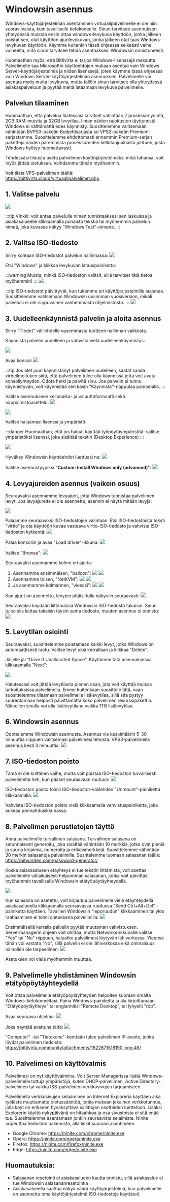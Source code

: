 # Windowsin asennus

Windows-käyttöjärjestelmän asentaminen virtuaalipalvelimelle ei ole niin suoraviivaista, kuin tavalliselle tietokoneelle. Sinun tarvitsee asennuksen yhteydessä muistaa ensin ottaa windows-levykuva käyttöön, jonka jälkeen poistat sen, otat käyttöön ajurilevykuvan, jonka jälkeen otat taas Windows-levykuvan käyttöön. Käymme kuitenkin tässä ohjeessa selkeästi vaihe vaiheelta, mitä sinun tarvitsee tehdä asentaaksesi Windowsin onnistuneesti.

Huomaathan myös, että Bittivirta ei tarjoa Windows-lisenssejä maksutta. Palvelimelle saa Microsoftin käyttöehtojen mukaan asentaa vain Windows Server-käyttöjärjestelmiä ja niiden lisenssejä, joten käymme tässä ohjeessa vain Windows Server-käyttöjärjestelmän asennuksen. Palvelimelle voi asentaa myös muita levykuvia, mutta tällöin sinun tarvitsee olla yhteydessä asiakaspalveluun ja pyytää meitä lataamaan levykuva palvelimelle.

## Palvelun tilaaminen​

Huomaathan, että palvelua tilatessasi tarvitset vähintään 2 prosessoriydintä, 2GB RAM-muistia ja 32GB levytilaa. Ilman näiden rajoitusten täyttymistä Windows ei välttämättä edes käynnisty. Suosittelemme valitsemaan vähintään BVPS3-paketin Budjettisarjasta tai VPS2-paketin Premium-sarjastamme. Suosittelemme ehdottomasti ennemmin Premium-sarjan paketteja näiden paremmista prosessoreiden kellotaajuuksista johtuen, josta Windows hyötyy huomattavasti.

Tehdessäsi tilausta aseta palvelimen käyttöjärjestelmäksi mikä tahansa, voit myös jättää oletuksen. Vaihdamme tämän myöhemmin.

Voit tilata VPS-palvelimen täältä: https://bittivirta.cloud/virtuaalipalvelimet.php

## 1. Valitse palvelu​

![](https://cdn.bittivirta.fi/docimg/crisp/image_1dhfomj.png)

:::tip Vinkki: voit antaa palvelulle nimen tunnistaaksesi sen laskuissa ja asiakasalueelle klikkaamalla punaista tekstiä tai myöhemmin palvelun nimeä, joka kuvassa näkyy "Windows Test"-nimenä.
:::

## 2. Valitse ISO-tiedosto​

Siirry kohtaan ISO-tiedostot palvelun hallinnassa:
![](https://cdn.bittivirta.fi/docimg/crisp/image_6fdhb6.png)

Etsi "Windows" ja klikkaa levykuvan latauspainiketta:

:::warning Muista, minkä ISO-tiedoston valitsit, sillä tarvitset tätä tietoa myöhemmin!
:::
![](https://cdn.bittivirta.fi/docimg/crisp/image_1plmzko.png)

:::tip ISO-tiedostot päivittyvät, kun tukemme eri käyttöjärjestelmille laajenee. Suosittelemme valitsemaan Windowsin uusimman vuosiversion, mikäli palvelusi ei ole riippuvainen vanhemmasta ohjelmistosta.
:::
![](https://cdn.bittivirta.fi/docimg/crisp/image_mkq0c6.png)

## 3. Uudelleenkäynnistä palvelin ja aloita asennus​

Siirry "Tiedot" välilehdelle vasemmasta tuotteen hallinnan valikosta.

Käynnistä palvelin uudelleen ja vahvista vielä uudelleenkäynnistys:

![](https://cdn.bittivirta.fi/docimg/crisp/image_149f91x.png)

Avaa konsoli
![](https://cdn.bittivirta.fi/docimg/crisp/image_2j3tq6.png)

:::tip Jos olet juuri käynnistänyt palvelimen uudelleen, saatat saada virheilmoituken siitä, että palvelimen tulee olla käynnissä jotta voit avata konsoliyhteyden. Odota hetki ja päivitä sivu. Jos palvelin ei tunnu käynnistyvän, voit käynnistää sen käsin "Käynnistä"-nappulaa painamalla.
:::

Valitse asennukseen kellonaika- ja valuuttaformaatti sekä näppäimistöasettelu:
![](https://cdn.bittivirta.fi/docimg/crisp/image_6c1ick.png)

![](https://cdn.bittivirta.fi/docimg/crisp/image_fax0mh.png)

Valitse haluamasi lisenssi ja ympäristö:

:::danger Huomaathan, että jos haluat käyttää työpöytäympäristöä: valitse ympäristöksi lisenssi, joka sisältää tekstin (Desktop Experience)
:::

![](https://cdn.bittivirta.fi/docimg/crisp/image_1fu80kf.png)

Hyväksy Windowsin käyttöehdot luettuasi ne:
![](https://cdn.bittivirta.fi/docimg/crisp/image_lwebkp.png)

Valitse asennustyypiksi "**Custom: Install Windows only (advanced)**":
![](https://cdn.bittivirta.fi/docimg/crisp/image_jjy9rr.png)

## 4. Levyajureiden asennus (vaikein osuus)​

Seuraavaksi asennamme levyajurit, jotta Windows tunnistaa palvelimen levyt. Jos levyajureita ei ole asennettu, asennin ei näytä mitään levyjä:

![](https://cdn.bittivirta.fi/docimg/crisp/image_59q7yo.png)

Palaamme seuraavaksi ISO-tiedostojen valintaan. Etsi ISO-tiedostoista teksti "virtio" ja ota käyttöön kuvaa vastaava virtio-ISO-tiedosto ja vahvista ISO-tiedoston kytkentä:
![](https://cdn.bittivirta.fi/docimg/crisp/image_3fk9sl.png)

Palaa konsoliin ja avaa "Load driver"-ikkuna:
![](https://cdn.bittivirta.fi/docimg/crisp/image_1lywljc.png)

Valitse "Browse":
![](https://cdn.bittivirta.fi/docimg/crisp/image_scp049.png)

Seuraavaksi asennamme kolme eri ajuria:

1. Asennamme ensimmäisen, "balloon":
    ![](https://cdn.bittivirta.fi/docimg/crisp/image_106398p.png)
    ![](https://cdn.bittivirta.fi/docimg/crisp/image_1f5poob.png)
2. Asennamme toisen, "NetKVM":
    ![](https://cdn.bittivirta.fi/docimg/crisp/image_zximxh.png)
    ![](https://cdn.bittivirta.fi/docimg/crisp/image_19cxa9j.png)
3. Ja asennamme kolmannen, "vioscsi":
    ![](https://cdn.bittivirta.fi/docimg/crisp/image_4mc8ed.png)
    ![](https://cdn.bittivirta.fi/docimg/crisp/image_16eyuq7.png)

Kun ajurit on asennettu, levyjen pitäisi tulla näkyviin seuraavasti:
![](https://cdn.bittivirta.fi/docimg/crisp/image_s83lib.png)

Seuraavaksi käydään liittämässä Windowsin ISO-tiedosto takaisin. Sinun tulee siis laittaa takaisin täysin sama tiedosto, muuten asennus ei onnistu:
![](https://cdn.bittivirta.fi/docimg/crisp/image_1n9bhyr.png)

## 5. Levytilan osiointi​

Seuraavaksi, suosittelemme poistamaan kaikki levyt, jotka Windows on automaattisesti luotu. Valitse levyt yksi kerrallaan ja klikkaa "Delete".

Jäljelle jäi "Drive 0 Unallocated Space". Käytämme tätä asennuksessa klikkaamalla "Next":

![](https://cdn.bittivirta.fi/docimg/crisp/image_854zyf.png)

Halutessasi voit jättää levytilasta pienen osan, jota voit käyttää muissa tarkoituksissa palvelimella. Emme kuitenkaan suosittele tätä, vaan suosittelemme tilaamaan palvelimelle lisälevytilaa, sillä sitä pystyy suurentamaan helposti päivittämättä koko palvelimen resurssipakettia. Näinollen sinulla voi olla lisälevytilana vaikka 1TB lisälevytilaa.

## 6. Windowsin asennus​

Odottelemme Windowsin asennusta. Asennus vie keskimäärin 5-30 minuuttia riippuen valitsemasi palvelimesi tehosta. VPS3-palvelimella asennus kesti 3 minuuttia.
![](https://cdn.bittivirta.fi/docimg/crisp/image_uqj9oa.png)

## 7. ISO-tiedoston poisto​

Tämä ei ole kriittinen vaihe, mutta voit poistaa ISO-tiedoston turvallisesti palvelimelta heti, kun pääset seuraavaan ruutuun:
![](https://cdn.bittivirta.fi/docimg/crisp/image_1ugzkau.png)

ISO-tiedoston poisto toimii ISO-tiedostot-välilehden "Unmount"-painiketta klikkaamalla:
![](https://cdn.bittivirta.fi/docimg/crisp/image_p0ek43.png)

Vahvista ISO-tiedoston poisto vielä klikkaamalla vahvistuspainiketta, joka aukeaa ponnahdusikkunassa.

## 8. Palvelimen perustietojen täyttö​

Anna palvelimelle turvallinen salasana. Turvallinen salasana on satunnaisesti generoitu, joka sisältää vähintään 10 merkkiä, jotka ovat pieniä ja suuria kirjaimia, numeroita ja erikoismerkkejä. Suosittelemme vähintään 30 merkin salasanoja palvelimille. Susittelemme luomaan salasanan täällä: https://bitwarden.com/password-generator/

Koska asiakasalueen etäyhteys ei tue tekstin liittämistä, voit asettaa palvelimelle väliaikaisesti helpomman salasanan, jonka voit päivittää myöhemmin tavallisella Windowsin etätyöpöytäyhteydellä.

![](https://cdn.bittivirta.fi/docimg/crisp/image_117o7cz.png)

Kun salasana on asetettu, voit kirjautua palvelimelle vielä etäyhteydellä asiakasalueella klikkaamalla seuraavassa ruudussa "Send Ctrl+Alt+Del" -painiketta käyttäen. Tavallien Windowsin "leporuudun" klikkaaminen tai ylös raahaaminen ei toimi oletuksena palvelimilla:
![](https://cdn.bittivirta.fi/docimg/crisp/image_ddif5w.png)

Ensimmäisellä kerralla palvelin pyytää muutaman vahvistuksen. Servermanagerin ohjeen voit ohittaa, mutta Networks-ikkunalle valitse "Yes" tai "No" riippuen, haluatko palvelimesi löytyvän lähiverkossa. Yleensä tähän voi vastata "No", sillä palvelin ei ole lähiverkossa eikä ominaisuus näinollen ole tarpeellinen:
![](https://cdn.bittivirta.fi/docimg/crisp/image_1hifz3t.png)

Asetuksen voi vielä myöhemmin muuttaa.

## 9. Palvelimelle yhdistäminen Windowsin etätyöpöytäyhteydellä​

Voit ottaa palvelimelle etätyöpöytäyhteyden helpoiten suoraan omalta Windows-tietokoneeltasi. Paina Windows-painiketta ja ala kirjoittamaan "Etätyöpöytäyhteys" tai englanniksi "Remote Desktop", tai lyhyelti "rdp".

Avaa seuraava ohjelma:
![](https://cdn.bittivirta.fi/docimg/crisp/image_1qgmqvm.png)

Joka näyttää avattuna tältä:
![](https://cdn.bittivirta.fi/docimg/crisp/image_1rdnvw8.png)

"Computer" -tai "Tietokone"-kenttään tulee palvelimen IP-osoite, jonka löydät palvelimen tiedoista:
https://bittivirta.community/attachments/1622671518190-png.45/

## 10. Palvelimesi on käyttövalmis​

Palvelimesi on nyt käyttövalmiina. Voit Server Managerissa lisätä Windows-palvelimelle tuttuja ympäristöjä, kuten DHCP-palvelimen, Active Directory-palvelimen tai vaikka ISS-palvelimen verkkosivujen tarjoamiseen.

Palvelimella verkkosivujen selaaminen on Internet Exploreria käyttäen aika työlästä muuttamatta oletussääntöä, jonka mukaan jokainen verkkotunnus, jolla käyt on erikseen hyväksyttävä sallittujen osotteiden luetteloon. Lisäksi Explorerin käyttö nykypäivänä on hitaahkoa ja osa sivustoista ei sitä enää tue. Suosittelemme asentamaan jonkin seuraavista selaimista. Ninite nopeuttaa tiedoston hakemista, alla linkit suoraan asentimeen:
* Google Chrome: https://ninite.com/chrome/ninite.exe
* Opera: https://ninite.com/opera/ninite.exe
* Firefox: https://ninite.com/firefox/ninite.exe
* Edge: https://ninite.com/edge/ninite.exe

## Huomautuksia:​
* Salasanan resetointi ei asiakasalueen kautta onnistu, sillä asiakasalue ei tue Windowsin salasananresetointia
* Asiakasalueella saattaa näkyä väärä käyttöjärjestelmä, kun palvelimelle on asennettu oma käyttöjärjestelmä ISO-tiedostoja käyttäen)